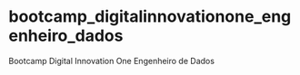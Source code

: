 # bootcamp_digitalinnovationone_engenheiro_dados
Bootcamp Digital Innovation One Engenheiro de Dados
